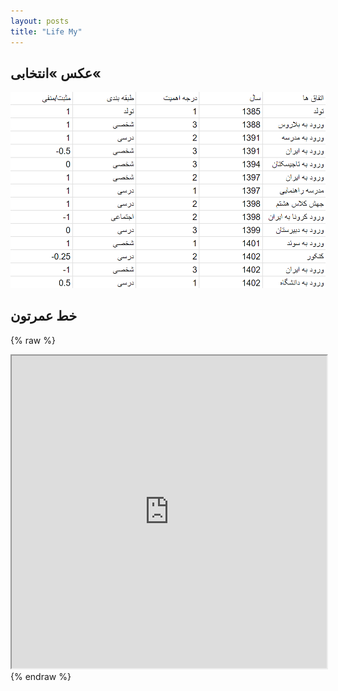 ```yaml
---
layout: posts
title: "Life My"
---
```


## عکس »انتخابی«

![ عکس انتخابی](/assets/img/mylife.png)

## خط عمرتون

{% raw %}
<iframe width="100%" height="500" src="https://docs.google.com/spreadsheets/d/e/your-key/pubhtml?widget=true&amp;headers=false"></iframe>
{% endraw %}
